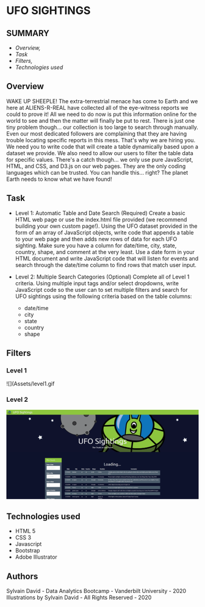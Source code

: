 # UFO SIGHTINGS #

## SUMMARY ##
* *Overview,*
* *Task*
* *Filters,*
* *Technologies used*


## Overview ##

WAKE UP SHEEPLE! The extra-terrestrial menace has come to Earth and we here at ALIENS-R-REAL have collected all of the eye-witness reports we could to prove it! All we need to do now is put this information online for the world to see and then the matter will finally be put to rest.
There is just one tiny problem though... our collection is too large to search through manually. Even our most dedicated followers are complaining that they are having trouble locating specific reports in this mess.
That's why we are hiring you. We need you to write code that will create a table dynamically based upon a dataset we provide. We also need to allow our users to filter the table data for specific values. There's a catch though... we only use pure JavaScript, HTML, and CSS, and D3.js on our web pages. They are the only coding languages which can be trusted.
You can handle this... right? The planet Earth needs to know what we have found!

## Task ##
* Level 1: Automatic Table and Date Search (Required)
Create a basic HTML web page or use the index.html file provided (we recommend building your own custom page!).
Using the UFO dataset provided in the form of an array of JavaScript objects, write code that appends a table to your web page and then adds new rows of data for each UFO sighting.
Make sure you have a column for date/time, city, state, country, shape, and comment at the very least.
Use a date form in your HTML document and write JavaScript code that will listen for events and search through the date/time column to find rows that match user input.

* Level 2: Multiple Search Categories (Optional)
Complete all of Level 1 criteria.
Using multiple input tags and/or select dropdowns, write JavaScript code so the user can to set multiple filters and search for UFO sightings using the following criteria based on the table columns:
  * date/time
  * city
  * state
  * country
  * shape
  
## Filters ##
### Level 1 ###
![](Assets/level1.gif

### Level 2 ###
![](Assets/Level2.gif)


## Technologies used ##
* HTML 5
* CSS 3
* Javascript
* Bootstrap
* Adobe Illustrator
  
## Authors ##
Sylvain David - Data Analytics Bootcamp - Vanderbilt University - 2020
Illustrations by Sylvain David - All Rights Reserved - 2020